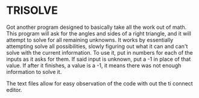 # TRISOLVE

Got another program designed to basically take all the work out of math. This program will ask for the angles and sides of a right triangle, and it will attempt to solve for all remaining unknowns. It works by essentially attempting solve all possibilities, slowly figuring out what it can and can't solve with the current information. To use it, put in numbers for each of the inputs as it asks for them. If said input is unknown, put a -1 in place of that value. If after it finishes, a value is a -1, it means there was not enough information to solve it.

The text files allow for easy observation of the code with out the ti connect editor.
